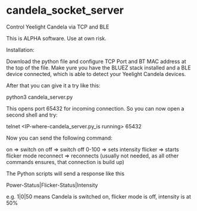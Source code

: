 # candela_socket_server
Control Yeelight Candela via TCP and BLE

This is ALPHA software. Use at own risk.

Installation:

Download the python file and configure TCP Port and BT MAC address at the top of the file.
Make yure you have the BLUEZ stack installed and a BLE device connected, which is able to detect your Yeelight Candela devices.

After that you can give it a try like this:

python3 candela_server.py

This opens port 65432 for incoming connection. So you can now open a second shell and try:

telnet <IP-where-candela_server.py_is running> 65432

Now you can send the following command:

on => switch on
off => switch off
0-100 => sets intensity
flicker => starts flicker mode
reconnect => reconnects (usually not needed, as all other commands ensures, that connection is build up)

The Python scripts will send a response like this

Power-Status|Flicker-Status|Intensity

e.g. 1|0|50 means Candela is switched on, flicker mode is off, intensity is at 50%
